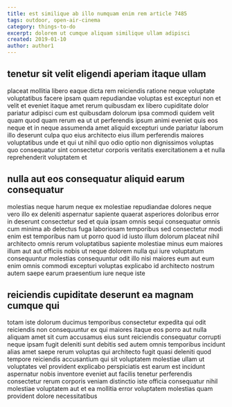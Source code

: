 ```yaml
---
title: est similique ab illo numquam enim rem article 7485
tags: outdoor, open-air-cinema
category: things-to-do
excerpt: dolorem ut cumque aliquam similique ullam adipisci
created: 2019-01-10
author: author1
---
```


## tenetur sit velit eligendi aperiam itaque ullam

placeat mollitia libero eaque dicta rem reiciendis ratione neque voluptate voluptatibus facere ipsam quam repudiandae voluptas est excepturi non et velit et eveniet itaque amet rerum quibusdam ex libero cupiditate dolor pariatur adipisci cum est quibusdam dolorum ipsa commodi quidem velit quam quod quam rerum ea ut ut perferendis ipsum animi eveniet quis eos neque et in neque assumenda amet aliquid excepturi unde pariatur laborum illo deserunt culpa quo eius architecto eius illum perferendis maiores voluptatibus unde et qui ut nihil quo odio optio non dignissimos voluptas quo consequatur sint consectetur corporis veritatis exercitationem a et nulla reprehenderit voluptatem et

## nulla aut eos consequatur aliquid earum consequatur

molestias neque harum neque ex molestiae repudiandae dolores neque vero illo ex deleniti aspernatur sapiente quaerat asperiores doloribus error in deserunt consectetur sed et quia ipsam omnis sequi consequatur omnis cum minima ab delectus fuga laboriosam temporibus sed consectetur modi enim est temporibus nam ut porro quod id iusto illum dolorum placeat nihil architecto omnis rerum voluptatibus sapiente molestiae minus eum maiores illum aut aut officiis nobis ut neque dolorem nulla qui iure voluptatum consequuntur molestias consequuntur odit illo nisi maiores eum aut eum enim omnis commodi excepturi voluptas explicabo id architecto nostrum autem saepe earum praesentium iure neque iste

## reiciendis cupiditate deserunt ea magnam cumque qui

totam iste dolorum ducimus temporibus consectetur expedita qui odit reiciendis non consequuntur ex qui maiores itaque eos porro aut nulla aliquam amet sit cum accusamus eius sunt reiciendis consequatur corrupti neque ipsam fugit deleniti sunt debitis sed autem omnis temporibus incidunt alias amet saepe rerum voluptas qui architecto fugit quasi deleniti quod tempore reiciendis accusantium qui sit voluptatem molestiae ullam ut voluptates vel provident explicabo perspiciatis est earum est incidunt aspernatur nobis inventore eveniet aut facilis tenetur perferendis consectetur rerum corporis veniam distinctio iste officia consequatur nihil molestiae voluptatem aut et ea mollitia error voluptatem molestias quam provident dolore necessitatibus
